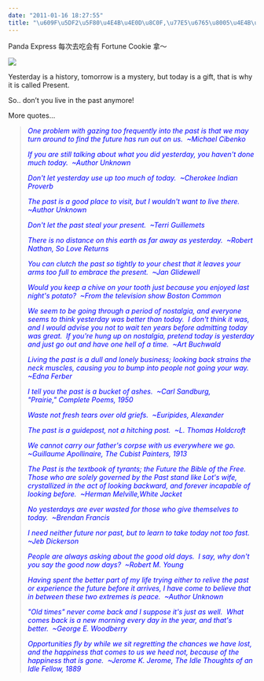 ```yaml
---
date: "2011-01-16 18:27:55"
title: "\u609F\u5DF2\u5F80\u4E4B\u4E0D\u8C0F,\u77E5\u6765\u8005\u4E4B\u53EF\u8FFD"
---
```


Panda Express 每次去吃会有 Fortune Cookie 拿～

![](https://architech-blog.s3-ap-southeast-1.amazonaws.com/content/images/uploads/2011/01/b_large_JcBe_11b10007f23a5c40.jpg)

Yesterday is a history, tomorrow is a mystery, but today is a gift, that is why it is called Present.

So.. don’t you live in the past anymore!

More quotes…

> _<span style="color: #0000ff;">One problem with gazing too frequently into the past is that we may turn around to find the future has run out on us.  ~Michael Cibenko</span>_
>
> _<span style="color: #0000ff;">If you are still talking about what you did yesterday, you haven't done much today.  ~Author Unknown</span>_
>
> _<span style="color: #0000ff;">Don't let yesterday use up too much of today.  ~Cherokee Indian Proverb</span>_
>
> _<span style="color: #0000ff;">The past is a good place to visit, but I wouldn't want to live there.  ~Author Unknown</span>_
>
> _<span style="color: #0000ff;">Don't let the past steal your present.  ~Terri Guillemets</span>_
>
> _<span style="color: #0000ff;">There is no distance on this earth as far away as yesterday.  ~Robert Nathan, So Love Returns</span>_
>
> _<span style="color: #0000ff;">You can clutch the past so tightly to your chest that it leaves your arms too full to embrace the present.  ~Jan Glidewell</span>_
>
> _<span style="color: #0000ff;">Would you keep a chive on your tooth just because you enjoyed last night's potato?  ~From the television show Boston Common</span>_
>
> _<span style="color: #0000ff;">We seem to be going through a period of nostalgia, and everyone seems to think yesterday was better than today.  I don't think it was, and I would advise you not to wait ten years before admitting today was great.  If you're hung up on nostalgia, pretend today is yesterday and just go out and have one hell of a time.  ~Art Buchwald</span>_
>
> _<span style="color: #0000ff;">Living the past is a dull and lonely business; looking back strains the neck muscles, causing you to bump into people not going your way.  ~Edna Ferber</span>_
>
> _<span style="color: #0000ff;">I tell you the past is a bucket of ashes.  ~Carl Sandburg, "Prairie," Complete Poems, 1950</span>_
>
> _<span style="color: #0000ff;">Waste not fresh tears over old griefs.  ~Euripides, Alexander</span>_
>
> _<span style="color: #0000ff;">The past is a guidepost, not a hitching post.  ~L. Thomas Holdcroft</span>_
>
> _<span style="color: #0000ff;">We cannot carry our father's corpse with us everywhere we go.  ~Guillaume Apollinaire, The Cubist Painters, 1913</span>_
>
> _<span style="color: #0000ff;">The Past is the textbook of tyrants; the Future the Bible of the Free.  Those who are solely governed by the Past stand like Lot's wife, crystallized in the act of looking backward, and forever incapable of looking before.  ~Herman Melville,White Jacket</span>_
>
> _<span style="color: #0000ff;">No yesterdays are ever wasted for those who give themselves to today.  ~Brendan Francis</span>_
>
> _<span style="color: #0000ff;">I need neither future nor past, but to learn to take today not too fast.  ~Jeb Dickerson</span>_
>
> _<span style="color: #0000ff;">People are always asking about the good old days.  I say, why don't you say the good now days?  ~Robert M. Young</span>_
>
> _<span style="color: #0000ff;">Having spent the better part of my life trying either to relive the past or experience the future before it arrives, I have come to believe that in between these two extremes is peace.  ~Author Unknown</span>_
>
> _<span style="color: #0000ff;">"Old times" never come back and I suppose it's just as well.  What comes back is a new morning every day in the year, and that's better.  ~George E. Woodberry</span>_
>
> _<span style="color: #0000ff;">Opportunities fly by while we sit regretting the chances we have lost, and the happiness that comes to us we heed not, because of the happiness that is gone.  ~Jerome K. Jerome, The Idle Thoughts of an Idle Fellow, 1889</span>_
